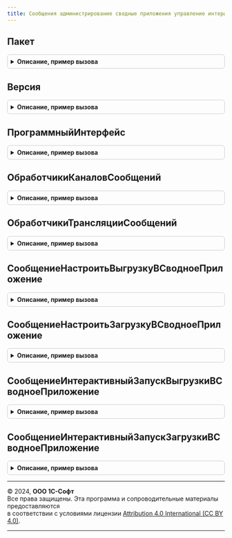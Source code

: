 ```yaml
---
title: Сообщения администрирование сводные приложения управление интерфейс
---
```



## Пакет
<details style="margin: 1em 0; padding: 0.5em; border: 1px solid #ccc; border-radius: 6px;">

<summary style="font-weight: bold; cursor: pointer;">Описание, пример вызова</summary>

```bsl

// Возвращает пространство имен текущей (используемой вызывающим кодом) версии интерфейса сообщений.
// @skip-warning ПустойМетод - особенность реализации.
//
// Возвращаемое значение:
//  Строка - наименование пакета.
//
Функция Пакет() Экспорт
```

Пример вызова
```bsl
Результат = СообщенияАдминистрированиеСводныеПриложенияУправлениеИнтерфейс.Пакет() 
```
</details>

## Версия
<details style="margin: 1em 0; padding: 0.5em; border: 1px solid #ccc; border-radius: 6px;">

<summary style="font-weight: bold; cursor: pointer;">Описание, пример вызова</summary>

```bsl

// Возвращает текущую (используемую вызывающим кодом) версию интерфейса сообщений.
// @skip-warning ПустойМетод - особенность реализации.
//
// Возвращаемое значение:
//  Строка - версия пакета.
//
Функция Версия() Экспорт
```

Пример вызова
```bsl
Результат = СообщенияАдминистрированиеСводныеПриложенияУправлениеИнтерфейс.Версия() 
```
</details>

## ПрограммныйИнтерфейс
<details style="margin: 1em 0; padding: 0.5em; border: 1px solid #ccc; border-radius: 6px;">

<summary style="font-weight: bold; cursor: pointer;">Описание, пример вызова</summary>

```bsl

// Возвращает название программного интерфейса сообщений.
// @skip-warning ПустойМетод - особенность реализации.
//
// Возвращаемое значение:
//  Строка - идентификатор программного интерфейса.
//
Функция ПрограммныйИнтерфейс() Экспорт
```

Пример вызова
```bsl
Результат = СообщенияАдминистрированиеСводныеПриложенияУправлениеИнтерфейс.ПрограммныйИнтерфейс() 
```
</details>

## ОбработчикиКаналовСообщений
<details style="margin: 1em 0; padding: 0.5em; border: 1px solid #ccc; border-radius: 6px;">

<summary style="font-weight: bold; cursor: pointer;">Описание, пример вызова</summary>

```bsl

// Выполняет регистрацию обработчиков сообщений в качестве обработчиков каналов обмена сообщениями.
// @skip-warning ПустойМетод - особенность реализации.
//
// Параметры:
//  МассивОбработчиков - Массив - массив обработчиков.
//
Процедура ОбработчикиКаналовСообщений(Знач МассивОбработчиков) Экспорт
```

Пример вызова
```bsl
СообщенияАдминистрированиеСводныеПриложенияУправлениеИнтерфейс.ОбработчикиКаналовСообщений(МассивОбработчиков) 
```
</details>

## ОбработчикиТрансляцииСообщений
<details style="margin: 1em 0; padding: 0.5em; border: 1px solid #ccc; border-radius: 6px;">

<summary style="font-weight: bold; cursor: pointer;">Описание, пример вызова</summary>

```bsl

// Выполняет регистрацию обработчиков трансляции сообщений.
// @skip-warning ПустойМетод - особенность реализации.
//
// Параметры:
//  МассивОбработчиков - Массив - массив обработчиков.
//
Процедура ОбработчикиТрансляцииСообщений(Знач МассивОбработчиков) Экспорт
```

Пример вызова
```bsl
СообщенияАдминистрированиеСводныеПриложенияУправлениеИнтерфейс.ОбработчикиТрансляцииСообщений(МассивОбработчиков) 
```
</details>

## СообщениеНастроитьВыгрузкуВСводноеПриложение
<details style="margin: 1em 0; padding: 0.5em; border: 1px solid #ccc; border-radius: 6px;">

<summary style="font-weight: bold; cursor: pointer;">Описание, пример вызова</summary>

```bsl

// Возвращает тип сообщения {HTTP://www.1c.ru/SaaS/ExchangeAdministration/Manage/a.b.c.d}SetCorrSynopticExchange
// @skip-warning ПустойМетод - особенность реализации.
//
// Параметры:
//  ИспользуемыйПакет - Строка - пространство имен версии интерфейса сообщений, для которой
//    получается тип сообщения.
//
// Возвращаемое значение:
//  ТипЗначенияXDTO
//
Функция СообщениеНастроитьВыгрузкуВСводноеПриложение(Знач ИспользуемыйПакет = Неопределено) Экспорт
```

Пример вызова
```bsl
Результат = СообщенияАдминистрированиеСводныеПриложенияУправлениеИнтерфейс.СообщениеНастроитьВыгрузкуВСводноеПриложение(ИспользуемыйПакет);
```
</details>

## СообщениеНастроитьЗагрузкуВСводноеПриложение
<details style="margin: 1em 0; padding: 0.5em; border: 1px solid #ccc; border-radius: 6px;">

<summary style="font-weight: bold; cursor: pointer;">Описание, пример вызова</summary>

```bsl

// Возвращает тип сообщения {HTTP://www.1c.ru/SaaS/ExchangeAdministration/Manage/a.b.c.d}SetSynopticExchange
// @skip-warning ПустойМетод - особенность реализации.
//
// Параметры:
//  ИспользуемыйПакет - Строка - пространство имен версии интерфейса сообщений, для которой
//    получается тип сообщения.
//
// Возвращаемое значение:
//  ТипЗначенияXDTO
//
Функция СообщениеНастроитьЗагрузкуВСводноеПриложение(Знач ИспользуемыйПакет = Неопределено) Экспорт
```

Пример вызова
```bsl
Результат = СообщенияАдминистрированиеСводныеПриложенияУправлениеИнтерфейс.СообщениеНастроитьЗагрузкуВСводноеПриложение(ИспользуемыйПакет);
```
</details>

## СообщениеИнтерактивныйЗапускВыгрузкиВСводноеПриложение
<details style="margin: 1em 0; padding: 0.5em; border: 1px solid #ccc; border-radius: 6px;">

<summary style="font-weight: bold; cursor: pointer;">Описание, пример вызова</summary>

```bsl

// Возвращает тип сообщения {HTTP://www.1c.ru/SaaS/ExchangeAdministration/Manage/a.b.c.d}PushSynopticExchangeStep1
// @skip-warning ПустойМетод - особенность реализации.
//
// Параметры:
//  ИспользуемыйПакет - Строка - пространство имен версии интерфейса сообщений, для которой
//    получается тип сообщения.
//
// Возвращаемое значение:
//  ТипЗначенияXDTO
//
Функция СообщениеИнтерактивныйЗапускВыгрузкиВСводноеПриложение(Знач ИспользуемыйПакет = Неопределено) Экспорт
```

Пример вызова
```bsl
Результат = СообщенияАдминистрированиеСводныеПриложенияУправлениеИнтерфейс.СообщениеИнтерактивныйЗапускВыгрузкиВСводноеПриложение(ИспользуемыйПакет);
```
</details>

## СообщениеИнтерактивныйЗапускЗагрузкиВСводноеПриложение
<details style="margin: 1em 0; padding: 0.5em; border: 1px solid #ccc; border-radius: 6px;">

<summary style="font-weight: bold; cursor: pointer;">Описание, пример вызова</summary>

```bsl

// Возвращает тип сообщения {HTTP://www.1c.ru/SaaS/ExchangeAdministration/Manage/a.b.c.d}PushSynopticExchangeStep2
// @skip-warning ПустойМетод - особенность реализации.
//
// Параметры:
//  ИспользуемыйПакет - Строка - пространство имен версии интерфейса сообщений, для которой
//    получается тип сообщения.
//
// Возвращаемое значение:
//  ТипЗначенияXDTO
//
Функция СообщениеИнтерактивныйЗапускЗагрузкиВСводноеПриложение(Знач ИспользуемыйПакет = Неопределено) Экспорт
```

Пример вызова
```bsl
Результат = СообщенияАдминистрированиеСводныеПриложенияУправлениеИнтерфейс.СообщениеИнтерактивныйЗапускЗагрузкиВСводноеПриложение(ИспользуемыйПакет);
```
</details>

---

© 2024, **ООО 1С-Софт**  
Все права защищены. Эта программа и сопроводительные материалы предоставляются  
в соответствии с условиями лицензии [Attribution 4.0 International (CC BY 4.0)](https://creativecommons.org/licenses/by/4.0/legalcode).

---
